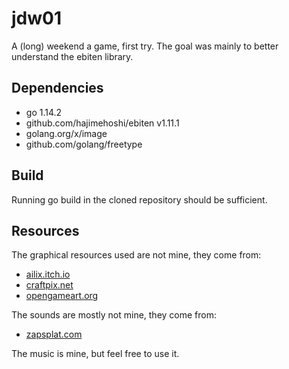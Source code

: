 # jdw01
A (long) weekend a game, first try. The goal was mainly to better understand the ebiten library.

## Dependencies

- go 1.14.2
- github.com/hajimehoshi/ebiten v1.11.1
- golang.org/x/image
- github.com/golang/freetype

## Build

Running go build in the cloned repository should be sufficient.

## Resources

The graphical resources used are not mine, they come from:
- [ailix.itch.io](https://ailix.itch.io/pixel-livion)
- [craftpix.net](https://craftpix.net/freebies/free-pixel-art-tiny-hero-sprites/)
- [opengameart.org](https://opengameart.org/content/free-keyboard-and-controllers-prompts-pack)

The sounds are mostly not mine, they come from:
- [zapsplat.com](https://www.zapsplat.com/)

The music is mine, but feel free to use it.
